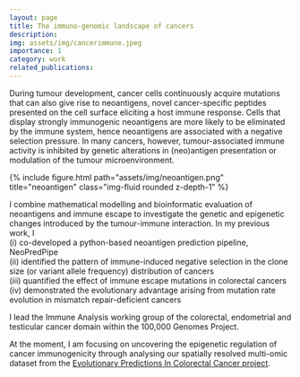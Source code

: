 ```yaml
---
layout: page
title: The immuno-genomic landscape of cancers
description: 
img: assets/img/cancerimmune.jpeg
importance: 1
category: work
related_publications:
---
```


During tumour development, cancer cells continuously acquire mutations that can also give rise to neoantigens, novel cancer-specific peptides presented on the cell surface eliciting a host immune response. Cells that display strongly immunogenic neoantigens are more likely to be eliminated by the immune system, hence neoantigens are associated with a negative selection pressure. In many cancers, however, tumour-associated immune activity is inhibited by genetic alterations in (neo)antigen presentation or modulation of the tumour microenvironment.

<div class="row">
    <div class="col-sm mt-3 mt-md-0">
    </div>
    <div class="col-sm-8 mt-3 mt-md-0">
        {% include figure.html path="assets/img/neoantigen.png" title="neoantigen" class="img-fluid rounded z-depth-1" %}
    </div>
        <div class="col-sm mt-3 mt-md-0">
    </div>
</div>

I combine mathematical modelling and bioinformatic evaluation of neoantigens and immune escape to investigate the genetic and epigenetic changes introduced by the tumour-immune interaction. In my previous work, I   
(i) co-developed a python-based neoantigen prediction pipeline, NeoPredPipe  
(ii) identified the pattern of immune-induced negative selection in the clone size (or variant allele frequency) distribution of cancers  
(iii) quantified the effect of immune escape mutations in colorectal cancers  
(iv) demonstrated the evolutionary advantage arising from mutation rate evolution in mismatch repair-deficient cancers  

I  lead the Immune Analysis working group of the colorectal, endometrial and testicular cancer domain within the 100,000 Genomes Project.  

At the moment, I am focusing on uncovering the epigenetic regulation of cancer immunogenicity through analysing our spatially resolved multi-omic dataset from the [Evolutionary Predictions In Colorectal Cancer project](https://sites.google.com/site/nottrevorgraham/home).


